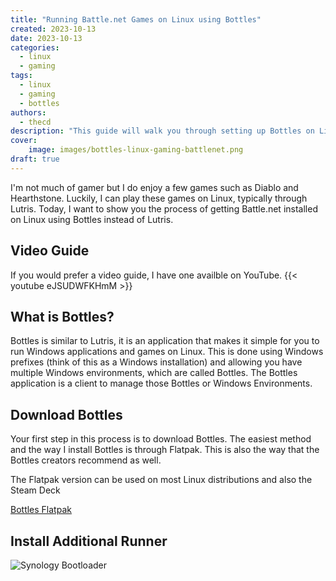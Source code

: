 ```yaml
---
title: "Running Battle.net Games on Linux using Bottles"
created: 2023-10-13
date: 2023-10-13
categories: 
  - linux
  - gaming
tags: 
  - linux
  - gaming
  - bottles
authors: 
  - thecd
description: "This guide will walk you through setting up Bottles on Linux to run Battle.net games."
cover:
    image: images/bottles-linux-gaming-battlenet.png
draft: true
---
```


I'm not much of gamer but I do enjoy a few games such as Diablo and Hearthstone. Luckily, I can play these games on Linux, typically through Lutris. Today, I want to show you the process of getting Battle.net installed on Linux using Bottles instead of Lutris.

## Video Guide

If you would prefer a video guide, I have one availble on YouTube.
{{< youtube eJSUDWFKHmM >}}

## What is Bottles?

Bottles is similar to Lutris, it is an application that makes it simple for you to run Windows applications and games on Linux. This is done using Windows prefixes (think of this as a Windows installation) and allowing you have multiple Windows environments, which are called Bottles. The Bottles application is a client to manage those Bottles or Windows Environments.

## Download Bottles

Your first step in this process is to download Bottles. The easiest method and the way I install Bottles is through Flatpak. This is also the way that the Bottles creators recommend as well.

The Flatpak version can be used on most Linux distributions and also the Steam Deck

[Bottles Flatpak](https://flathub.org/apps/details/com.usebottles.bottles)

## Install Additional Runner



![Synology Bootloader](images/synology-bootloader.png)
